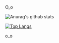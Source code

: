 O_o

![Anurag's github stats](https://github-readme-stats.vercel.app/api?username=BugPersonality&show_icons=true&theme=tokyonight)

[![Top Langs](https://github-readme-stats.vercel.app/api/top-langs/?username=BugPersonality&langs_count=8&theme=tokyonight)](https://github.com/BugPersonality/github-readme-stats)



o_o

